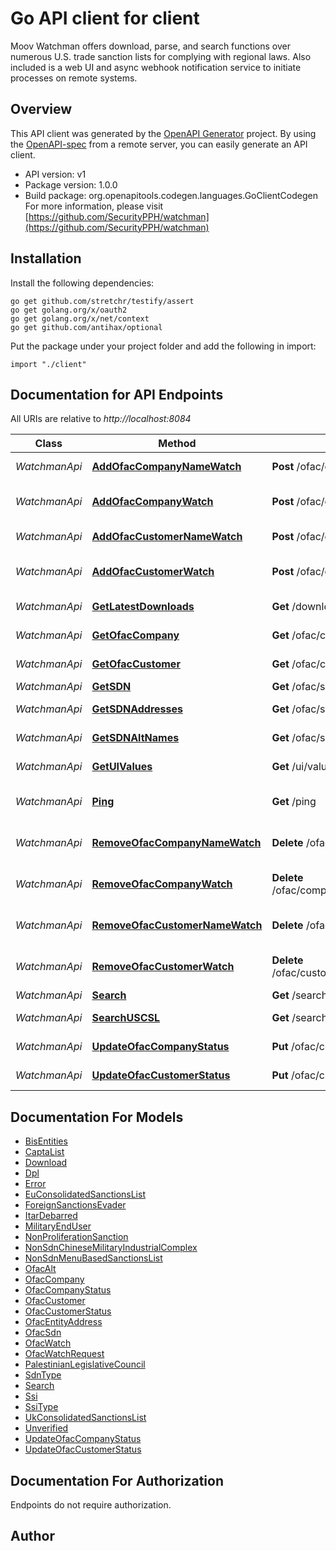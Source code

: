 # Go API client for client

Moov Watchman offers download, parse, and search functions over numerous U.S. trade sanction lists for complying with regional laws. Also included is a web UI and async webhook notification service to initiate processes on remote systems.

## Overview

This API client was generated by the [OpenAPI Generator](https://openapi-generator.tech) project. By using the [OpenAPI-spec](https://www.openapis.org/) from a remote server, you can easily generate an API client.

-   API version: v1
-   Package version: 1.0.0
-   Build package: org.openapitools.codegen.languages.GoClientCodegen
    For more information, please visit [https://github.com/SecurityPPH/watchman](https://github.com/SecurityPPH/watchman)

## Installation

Install the following dependencies:

```shell
go get github.com/stretchr/testify/assert
go get golang.org/x/oauth2
go get golang.org/x/net/context
go get github.com/antihax/optional
```

Put the package under your project folder and add the following in import:

```golang
import "./client"
```

## Documentation for API Endpoints

All URIs are relative to _http://localhost:8084_

| Class         | Method                                                                             | HTTP request                                            | Description           |
| ------------- | ---------------------------------------------------------------------------------- | ------------------------------------------------------- | --------------------- |
| _WatchmanApi_ | [**AddOfacCompanyNameWatch**](docs/WatchmanApi.md#addofaccompanynamewatch)         | **Post** /ofac/companies/watch                          | Watch company         |
| _WatchmanApi_ | [**AddOfacCompanyWatch**](docs/WatchmanApi.md#addofaccompanywatch)                 | **Post** /ofac/companies/{companyID}/watch              | Watch OFAC company    |
| _WatchmanApi_ | [**AddOfacCustomerNameWatch**](docs/WatchmanApi.md#addofaccustomernamewatch)       | **Post** /ofac/customers/watch                          | Watch customer        |
| _WatchmanApi_ | [**AddOfacCustomerWatch**](docs/WatchmanApi.md#addofaccustomerwatch)               | **Post** /ofac/customers/{customerID}/watch             | Watch OFAC customer   |
| _WatchmanApi_ | [**GetLatestDownloads**](docs/WatchmanApi.md#getlatestdownloads)                   | **Get** /downloads                                      | Get latest downloads  |
| _WatchmanApi_ | [**GetOfacCompany**](docs/WatchmanApi.md#getofaccompany)                           | **Get** /ofac/companies/{companyID}                     | Get company           |
| _WatchmanApi_ | [**GetOfacCustomer**](docs/WatchmanApi.md#getofaccustomer)                         | **Get** /ofac/customers/{customerID}                    | Get customer          |
| _WatchmanApi_ | [**GetSDN**](docs/WatchmanApi.md#getsdn)                                           | **Get** /ofac/sdn/{sdnID}                               | Get SDN               |
| _WatchmanApi_ | [**GetSDNAddresses**](docs/WatchmanApi.md#getsdnaddresses)                         | **Get** /ofac/sdn/{sdnID}/addresses                     | Get SDN addresses     |
| _WatchmanApi_ | [**GetSDNAltNames**](docs/WatchmanApi.md#getsdnaltnames)                           | **Get** /ofac/sdn/{sdnID}/alts                          | Get SDN alt names     |
| _WatchmanApi_ | [**GetUIValues**](docs/WatchmanApi.md#getuivalues)                                 | **Get** /ui/values/{key}                                | Get UI values         |
| _WatchmanApi_ | [**Ping**](docs/WatchmanApi.md#ping)                                               | **Get** /ping                                           | Ping Watchman service |
| _WatchmanApi_ | [**RemoveOfacCompanyNameWatch**](docs/WatchmanApi.md#removeofaccompanynamewatch)   | **Delete** /ofac/companies/watch/{watchID}              | Remove company watch  |
| _WatchmanApi_ | [**RemoveOfacCompanyWatch**](docs/WatchmanApi.md#removeofaccompanywatch)           | **Delete** /ofac/companies/{companyID}/watch/{watchID}  | Remove company watch  |
| _WatchmanApi_ | [**RemoveOfacCustomerNameWatch**](docs/WatchmanApi.md#removeofaccustomernamewatch) | **Delete** /ofac/customers/watch/{watchID}              | Remove customer watch |
| _WatchmanApi_ | [**RemoveOfacCustomerWatch**](docs/WatchmanApi.md#removeofaccustomerwatch)         | **Delete** /ofac/customers/{customerID}/watch/{watchID} | Remove customer watch |
| _WatchmanApi_ | [**Search**](docs/WatchmanApi.md#search)                                           | **Get** /search                                         | Search                |
| _WatchmanApi_ | [**SearchUSCSL**](docs/WatchmanApi.md#searchuscsl)                                 | **Get** /search/us-csl                                  | Search US CSL         |
| _WatchmanApi_ | [**UpdateOfacCompanyStatus**](docs/WatchmanApi.md#updateofaccompanystatus)         | **Put** /ofac/companies/{companyID}                     | Update company        |
| _WatchmanApi_ | [**UpdateOfacCustomerStatus**](docs/WatchmanApi.md#updateofaccustomerstatus)       | **Put** /ofac/customers/{customerID}                    | Update customer       |

## Documentation For Models

-   [BisEntities](docs/BisEntities.md)
-   [CaptaList](docs/CaptaList.md)
-   [Download](docs/Download.md)
-   [Dpl](docs/Dpl.md)
-   [Error](docs/Error.md)
-   [EuConsolidatedSanctionsList](docs/EuConsolidatedSanctionsList.md)
-   [ForeignSanctionsEvader](docs/ForeignSanctionsEvader.md)
-   [ItarDebarred](docs/ItarDebarred.md)
-   [MilitaryEndUser](docs/MilitaryEndUser.md)
-   [NonProliferationSanction](docs/NonProliferationSanction.md)
-   [NonSdnChineseMilitaryIndustrialComplex](docs/NonSdnChineseMilitaryIndustrialComplex.md)
-   [NonSdnMenuBasedSanctionsList](docs/NonSdnMenuBasedSanctionsList.md)
-   [OfacAlt](docs/OfacAlt.md)
-   [OfacCompany](docs/OfacCompany.md)
-   [OfacCompanyStatus](docs/OfacCompanyStatus.md)
-   [OfacCustomer](docs/OfacCustomer.md)
-   [OfacCustomerStatus](docs/OfacCustomerStatus.md)
-   [OfacEntityAddress](docs/OfacEntityAddress.md)
-   [OfacSdn](docs/OfacSdn.md)
-   [OfacWatch](docs/OfacWatch.md)
-   [OfacWatchRequest](docs/OfacWatchRequest.md)
-   [PalestinianLegislativeCouncil](docs/PalestinianLegislativeCouncil.md)
-   [SdnType](docs/SdnType.md)
-   [Search](docs/Search.md)
-   [Ssi](docs/Ssi.md)
-   [SsiType](docs/SsiType.md)
-   [UkConsolidatedSanctionsList](docs/UkConsolidatedSanctionsList.md)
-   [Unverified](docs/Unverified.md)
-   [UpdateOfacCompanyStatus](docs/UpdateOfacCompanyStatus.md)
-   [UpdateOfacCustomerStatus](docs/UpdateOfacCustomerStatus.md)

## Documentation For Authorization

Endpoints do not require authorization.

## Author
